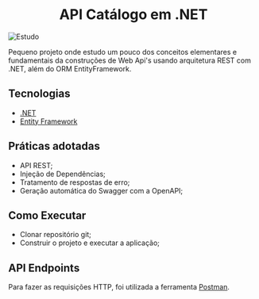 <h1 align="center">
    API Catálogo em .NET
</h1>

<img src="https://img.shields.io/static/v1?label=Tipo&message=Estudo&color=00ff08&labelColor=000000" alt="Estudo" />
</p>

Pequeno projeto onde estudo um pouco dos conceitos elementares e fundamentais da construções de Web Api's usando arquitetura REST com .NET, além do ORM EntityFramework.

## Tecnologias
 
- [.NET](https://dotnet.microsoft.com/pt-br/)
- [Entity Framework](https://learn.microsoft.com/pt-br/ef/)

## Práticas adotadas

- API REST;
- Injeção de Dependências;
- Tratamento de respostas de erro;
- Geração automática do Swagger com a OpenAPI;

## Como Executar

- Clonar repositório git;
- Construir o projeto e executar a aplicação;

## API Endpoints

Para fazer as requisições HTTP, foi utilizada a ferramenta [Postman](https://www.postman.com/).
